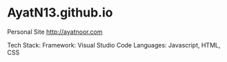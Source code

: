 # AyatN13.github.io
Personal Site
http://ayatnoor.com

Tech Stack:
Framework: Visual Studio Code
Languages: Javascript, HTML, CSS